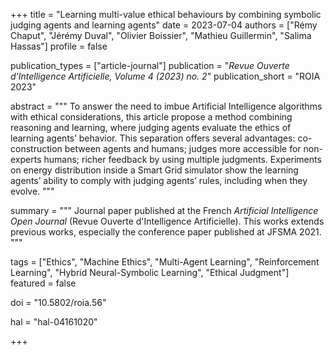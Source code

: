 +++
title = "Learning multi-value ethical behaviours by combining symbolic judging agents and learning agents"
date = 2023-07-04
authors = ["Rémy Chaput", "Jérémy Duval", "Olivier Boissier", "Mathieu Guillermin", "Salima Hassas"]
profile = false

publication_types = ["article-journal"]
publication = "*Revue Ouverte d'Intelligence Artificielle, Volume 4 (2023) no. 2*"
publication_short = "ROIA 2023"

abstract = """
To answer the need to imbue Artificial Intelligence algorithms with ethical
considerations, this article propose a method combining reasoning and learning,
where judging agents evaluate the ethics of learning agents’ behavior. This
separation offers several advantages: co-construction between agents and humans;
judges more accessible for non-experts humans; richer feedback by using multiple
judgments. Experiments on energy distribution inside a Smart Grid simulator show
the learning agents’ ability to comply with judging agents’ rules, including
when they evolve. 
"""

summary = """
Journal paper published at the French *Artificial Intelligence Open Journal*
(Revue Ouverte d'Intelligence Artificielle). This works extends previous
works, especially the conference paper published at JFSMA 2021.
"""

tags = ["Ethics", "Machine Ethics", "Multi-Agent Learning",
"Reinforcement Learning", "Hybrid Neural-Symbolic Learning",
"Ethical Judgment"] 
featured = false

doi = "10.5802/roia.56"

hal = "hal-04161020"

+++
